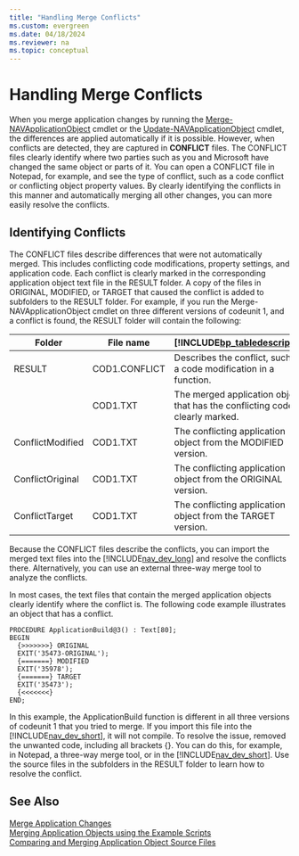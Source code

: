 ```yaml
---
title: "Handling Merge Conflicts"
ms.custom: evergreen
ms.date: 04/18/2024
ms.reviewer: na
ms.topic: conceptual
---
```

# Handling Merge Conflicts
When you merge application changes by running the [Merge-NAVApplicationObject](/powershell/module/microsoft.dynamics.nav.model.tools/merge-navapplicationobject) cmdlet or the [Update-NAVApplicationObject](/powershell/module/microsoft.dynamics.nav.model.tools/update-navapplicationobject) cmdlet, the differences are applied automatically if it is possible. However, when conflicts are detected, they are captured in **CONFLICT** files. The CONFLICT files clearly identify where two parties such as you and Microsoft have changed the same object or parts of it. You can open a CONFLICT file in Notepad, for example, and see the type of conflict, such as a code conflict or conflicting object property values. By clearly identifying the conflicts in this manner and automatically merging all other changes, you can more easily resolve the conflicts.  

## Identifying Conflicts  
The CONFLICT files describe differences that were not automatically merged. This includes conflicting code modifications, property settings, and application code. Each conflict is clearly marked in the corresponding application object text file in the RESULT folder. A copy of the files in ORIGINAL, MODIFIED, or TARGET that caused the conflict is added to subfolders to the RESULT folder. For example, if you run the Merge-NAVApplicationObject cmdlet on three different versions of codeunit 1, and a conflict is found, the RESULT folder will contain the following:  

|Folder|File name|[!INCLUDE[bp_tabledescription](../developer/includes/bp_tabledescription_md.md)]|  
|------------|---------------|---------------------------------------|  
|RESULT|COD1.CONFLICT|Describes the conflict, such as a code modification in a function.|  
||COD1.TXT|The merged application object that has the conflicting code clearly marked.|  
|ConflictModified|COD1.TXT|The conflicting application object from the MODIFIED version.|  
|ConflictOriginal|COD1.TXT|The conflicting application object from the ORIGINAL version.|  
|ConflictTarget|COD1.TXT|The conflicting application object from the TARGET version.|  

Because the CONFLICT files describe the conflicts, you can import the merged text files into the [!INCLUDE[nav_dev_long](../developer/includes/nav_dev_long_md.md)] and resolve the conflicts there. Alternatively, you can use an external three-way merge tool to analyze the conflicts.  

In most cases, the text files that contain the merged application objects clearly identify where the conflict is. The following code example illustrates an object that has a conflict.  

```  
PROCEDURE ApplicationBuild@3() : Text[80];  
BEGIN  
  {>>>>>>>} ORIGINAL  
  EXIT('35473-ORIGINAL');  
  {=======} MODIFIED  
  EXIT('35978');  
  {=======} TARGET  
  EXIT('35473');  
  {<<<<<<<}  
END;  

```  

In this example, the ApplicationBuild function is different in all three versions of codeunit 1 that you tried to merge. If you import this file into the [!INCLUDE[nav_dev_short](../developer/includes/nav_dev_short_md.md)], it will not compile. To resolve the issue, removed the unwanted code, including all brackets {}. You can do this, for example, in Notepad, a three-way merge tool, or in the [!INCLUDE[nav_dev_short](../developer/includes/nav_dev_short_md.md)]. Use the source files in the subfolders in the RESULT folder to learn how to resolve the conflict.  

## See Also  
 [Merge Application Changes](merge-application-changes.md)   
 [Merging Application Objects using the Example Scripts](Merging-Application-Objects-using-the-Example-Scripts.md)   
 [Comparing and Merging Application Object Source Files](Comparing-and-Merging-Application-Object-Source-Files.md)